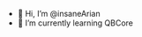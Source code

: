- 👋 Hi, I’m @insaneArian
- 🌱 I’m currently learning QBCore

<!---
insaneArian/insaneArian is a ✨ special ✨ repository because its `README.md` (this file) appears on your GitHub profile.
You can click the Preview link to take a look at your changes.
--->

